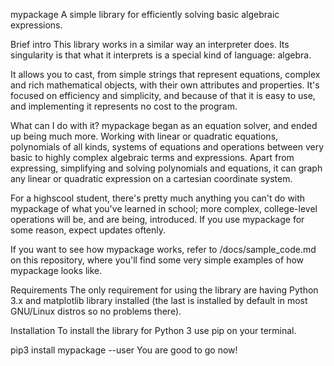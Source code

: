 mypackage
A simple library for efficiently solving basic algebraic expressions.

Brief intro
This library works in a similar way an interpreter does. Its singularity is that what it interprets is a special kind of language: algebra.

It allows you to cast, from simple strings that represent equations, complex and rich mathematical objects, with their own attributes and properties. It's focused on efficiency and simplicity, and because of that it is easy to use, and implementing it represents no cost to the program.

What can I do with it?
mypackage began as an equation solver, and ended up being much more. Working with linear or quadratic equations, polynomials of all kinds, systems of equations and operations between very basic to highly complex algebraic terms and expressions. Apart from expressing, simplifying and solving polynomials and equations, it can graph any linear or quadratic expression on a cartesian coordinate system.

For a highscool student, there's pretty much anything you can't do with mypackage of what you've learned in school; more complex, college-level operations will be, and are being, introduced. If you use mypackage for some reason, expect updates oftenly.

If you want to see how mypackage works, refer to /docs/sample_code.md on this repository, where you'll find some very simple examples of how mypackage looks like.

Requirements
The only requirement for using the library are having Python 3.x and matplotlib library installed (the last is installed by default in most GNU/Linux distros so no problems there).

Installation
To install the library for Python 3 use pip on your terminal.

pip3 install mypackage --user
You are good to go now!
